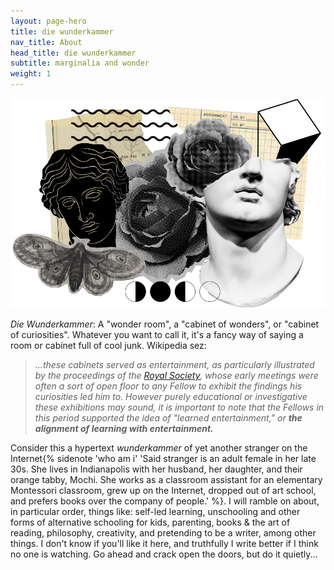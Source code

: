 ```yaml
---
layout: page-hero
title: die wunderkammer
nav_title: About
head_title: die wunderkammer
subtitle: marginalia and wonder
weight: 1
---
```

![der wunderkammer](assets/der_wunderkammer.png)


_Die Wunderkammer_: A "wonder room", a "cabinet of wonders", or "cabinet of curiosities". Whatever you want to call it, it's a fancy way of saying a room or cabinet full of cool junk. Wikipedia sez:

> _...these cabinets served as entertainment, as particularly illustrated by the proceedings of the [Royal Society](https://en.wikipedia.org/wiki/Royal_Society "Royal Society"), whose early meetings were often a sort of open floor to any Fellow to exhibit the findings his curiosities led him to. However purely educational or investigative these exhibitions may sound, it is important to note that the Fellows in this period supported the idea of "learned entertainment," or **the alignment of learning with entertainment.**_

Consider this a hypertext _wunderkammer_ of yet another stranger on the Internet{% sidenote 'who am i' 'Said stranger is an adult female in her late 30s. She lives in Indianapolis with her husband, her daughter, and their orange tabby, Mochi. She works as a classroom assistant for an elementary Montessori classroom, grew up on the Internet, dropped out of art school, and prefers books over the company of people.' %}. I will ramble on about, in particular order, things like: self-led learning, unschooling and other forms of alternative schooling for kids, parenting, books & the art of reading, philosophy, creativity, and pretending to be a writer, among other things. I don't know if you'll like it here, and truthfully I write better if I think no one is watching. Go ahead and crack open the doors, but do it quietly...